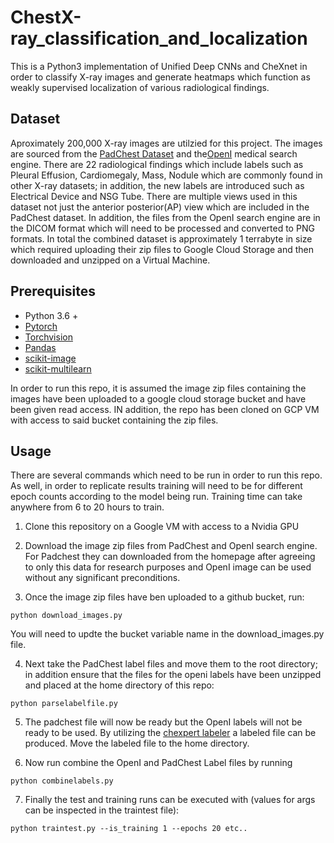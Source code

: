 # ChestX-ray_classification_and_localization

This is a Python3 implementation of Unified Deep CNNs and CheXnet in order to classify X-ray images and generate heatmaps which function as weakly supervised localization of various radiological findings.

## Dataset

Aproximately 200,000 X-ray images are utilzied for this project. The images are sourced from the [PadChest Dataset](https://bimcv.cipf.es/bimcv-projects/padchest/) and the[OpenI](https://openi.nlm.nih.gov/) medical search engine. There are 22 radiological findings which include labels such as Pleural Effusion, Cardiomegaly, Mass, Nodule which are commonly found in other X-ray datasets; in addition, the new labels are introduced such as Electrical Device and NSG Tube. There are multiple views used in this dataset not just the anterior posterior(AP) view which are included in the PadChest dataset. In addition, the files from the OpenI search engine are in the DICOM format which will need to be processed and converted to PNG formats. In total the combined dataset is approximately 1 terrabyte in size which required uploading their zip files to Google Cloud Storage and then downloaded and unzipped on a Virtual Machine.

##  Prerequisites

- Python 3.6 +
- [Pytorch](https://pytorch.org/)
- [Torchvision](https://pytorch.org/vision/stable/index.html)
- [Pandas](https://pandas.pydata.org/)
- [scikit-image](https://scikit-image.org/)
- [scikit-multilearn](http://scikit.ml/)

In order to run this repo, it is assumed the image zip files containing the images have been uploaded to a google cloud storage bucket and have been given read access. IN addition, the repo has been cloned on  GCP VM with access to said bucket containing the zip files.

## Usage
There are several commands which need to be run in order to run this repo. As well, in order to replicate results training will need to be for different epoch counts according to the model being run. Training time can take anywhere from 6 to 20 hours to train.

1. Clone this repository on a Google VM with access to a Nvidia GPU

2. Download the image zip files from PadChest and OpenI search engine. For Padchest they can downloaded from the homepage after agreeing to only this data for research purposes and OpenI image can be used without any significant preconditions.

3. Once the image zip files have ben uploaded to a github bucket, run:

```
python download_images.py
```

You will need to updte the bucket variable name in the download_images.py file.

4. Next take the PadChest label files and move them to the root directory; in addition ensure that the files for the openi labels have been unzipped and placed at the home directory of this repo:

```
python parselabelfile.py
```

5. The padchest file will now be ready but the OpenI labels will not be ready to be used. By utilizing the [chexpert labeler](https://github.com/stanfordmlgroup/chexpert-labeler) a labeled file can be produced. Move the labeled file to the home directory.

6. Now run combine the OpenI and PadChest Label files by running
```
python combinelabels.py
```

7. Finally the test and training runs can be executed with (values for args can be inspected in the traintest file):

```
python traintest.py --is_training 1 --epochs 20 etc..
```







